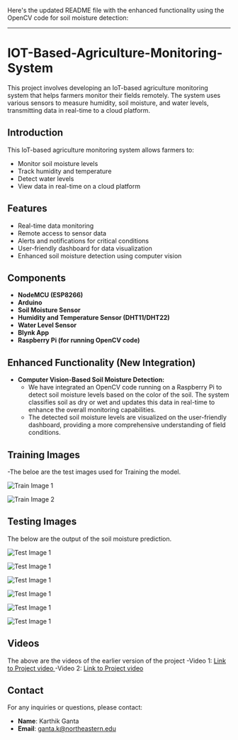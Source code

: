 Here's the updated README file with the enhanced functionality using the OpenCV code for soil moisture detection:

---

# IOT-Based-Agriculture-Monitoring-System

This project involves developing an IoT-based agriculture monitoring system that helps farmers monitor their fields remotely. The system uses various sensors to measure humidity, soil moisture, and water levels, transmitting data in real-time to a cloud platform.

## Introduction
This IoT-based agriculture monitoring system allows farmers to:
- Monitor soil moisture levels
- Track humidity and temperature
- Detect water levels
- View data in real-time on a cloud platform

## Features
- Real-time data monitoring
- Remote access to sensor data
- Alerts and notifications for critical conditions
- User-friendly dashboard for data visualization
-  Enhanced soil moisture detection using computer vision

## Components
- **NodeMCU (ESP8266)**
- **Arduino**
- **Soil Moisture Sensor**
- **Humidity and Temperature Sensor (DHT11/DHT22)**
- **Water Level Sensor**
- **Blynk App**
- **Raspberry Pi (for running OpenCV code)**

## Enhanced Functionality (New Integration)
- **Computer Vision-Based Soil Moisture Detection:** 
  - We have integrated an OpenCV code running on a Raspberry Pi to detect soil moisture levels based on the color of the soil. The system classifies soil as dry or wet and updates this data in real-time to enhance the overall monitoring capabilities.
  - The detected soil moisture levels are visualized on the user-friendly dashboard, providing a more comprehensive understanding of field conditions.
## Training Images
-The beloe are the test images used for Training the model.

![Train Image 1](https://drive.google.com/uc?id=1so0SUOcEQAiTMugqzvlKehHNdd_XMYTG)

![Train Image 2](https://drive.google.com/uc?id=1mSnT48SSiJFtpZJ6Tn69GGLHYghpDIn1)

## Testing Images

The below are the output of the soil moisture prediction.

![Test Image 1](https://drive.google.com/uc?id=1GTwGeOAivOTsde_4tHqpqj8A7si4-3t6)

![Test Image 1](https://drive.google.com/uc?id=1_iHUMszm0doyuQ5rGuAG8nvS_irnCu04)

![Test Image 1](https://drive.google.com/uc?id=1h-fvP7voM3HqUKbLOzPBejQk23cVu-gO)

![Test Image 1](https://drive.google.com/uc?id=1jN8djieeAfJhX0-Oh88ljD6v-SRrg6rL) 

![Test Image 1](https://drive.google.com/uc?id=1GTwGeOAivOTsde_4tHqpqj8A7si4-3t6) 

![Test Image 1](https://drive.google.com/uc?id=1vrJfoubLu5Gmv0Ogu2Ky1Skiwd78I5Jp) 

## Videos
The above are the videos of the earlier version of the project 
-Video 1: [Link to Project video ](https://drive.google.com/file/d/1CVZsW762TvaDzSrxwjRH8RlJ71gbA3Ju/view?usp=sharing) 
-Video 2: [Link to Project video ](https://drive.google.com/file/d/1NYSDULTSE9z-CgZLZ-26u0jvAZYNbWqh/view?usp=sharing) 


## Contact
For any inquiries or questions, please contact:
- **Name**: Karthik Ganta
- **Email**: ganta.k@northeastern.edu
